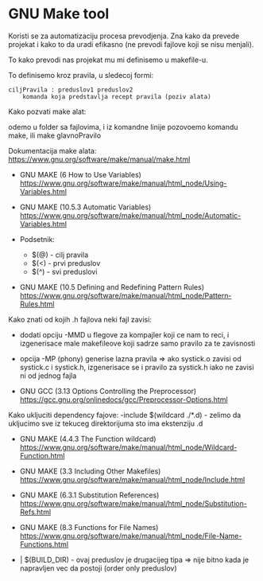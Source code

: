 # GNU Make tool

Koristi se za automatizaciju procesa prevodjenja.
Zna kako da prevede projekat i kako to da uradi efikasno (ne prevodi fajlove koji se nisu menjali).

To kako prevodi nas projekat mu mi definisemo u makefile-u.

To definisemo kroz pravila, u sledecoj formi:

	ciljPravila : preduslov1 preduslov2
		komanda koja predstavlja recept pravila (poziv alata)

Kako pozvati make alat:

odemo u folder sa fajlovima, i iz komandne linije pozovoemo komandu make, ili make glavnoPravilo

Dokumentacija make alata: https://www.gnu.org/software/make/manual/make.html

* GNU MAKE (6 How to Use Variables)
	https://www.gnu.org/software/make/manual/html_node/Using-Variables.html

* GNU MAKE (10.5.3 Automatic Variables)
	https://www.gnu.org/software/make/manual/html_node/Automatic-Variables.html

* Podsetnik:
	* $(@) - cilj pravila
	* $(<) - prvi preduslov
	* $(^) - svi preduslovi

* GNU MAKE (10.5 Defining and Redefining Pattern Rules)
	https://www.gnu.org/software/make/manual/html_node/Pattern-Rules.html

Kako znati od kojih .h fajlova neki fajl zavisi:

* dodati opciju -MMD u flegove za kompajler koji ce nam to reci, i izgenerisace male makefileove koji sadrze samo pravilo za te zavisnosti
* opcija -MP (phony) generise lazna pravila => ako systick.o zavisi od systick.c i systick.h, izgenerisace se i pravilo za systick.h iako ne zavisi ni od jednog fajla

* GNU GCC (3.13 Options Controlling the Preprocessor)
	https://gcc.gnu.org/onlinedocs/gcc/Preprocessor-Options.html

Kako ukljuciti dependency fajove: 
	-include $(wildcard ./*.d) - zelimo da ukljucimo sve iz tekuceg direktorijuma sto ima ekstenziju .d

* GNU MAKE (4.4.3 The Function wildcard)
	https://www.gnu.org/software/make/manual/html_node/Wildcard-Function.html

* GNU MAKE (3.3 Including Other Makefiles)
	https://www.gnu.org/software/make/manual/html_node/Include.html

* GNU MAKE (6.3.1 Substitution References)
	https://www.gnu.org/software/make/manual/html_node/Substitution-Refs.html

* GNU MAKE (8.3 Functions for File Names)
	https://www.gnu.org/software/make/manual/html_node/File-Name-Functions.html

* | $(BUILD_DIR) - ovaj preduslov je drugacijeg tipa => nije bitno kada je napravljen vec da postoji (order only preduslov)